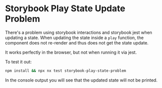 # Storybook Play State Update Problem

There's a problem using storybook interactions and storybook jest when updating a state.
When updating the state inside a `play` function, the component does not re-render and thus does not get the state update.

It works perfectly in the browser, but not when running it via jest.

To test it out:

```bash
npm install && npx nx test storybook-play-state-problem
```

In the console output you will see that the updated state will not be printed.
